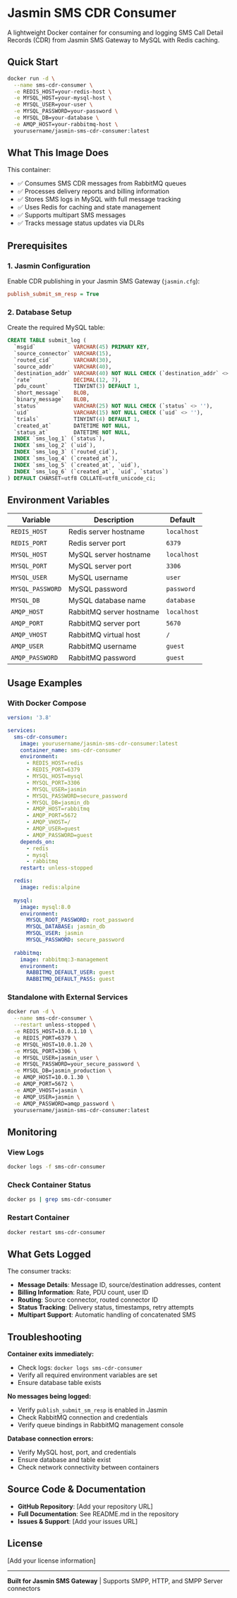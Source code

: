 # Jasmin SMS CDR Consumer

A lightweight Docker container for consuming and logging SMS Call Detail Records (CDR) from Jasmin SMS Gateway to MySQL with Redis caching.

## Quick Start

```bash
docker run -d \
  --name sms-cdr-consumer \
  -e REDIS_HOST=your-redis-host \
  -e MYSQL_HOST=your-mysql-host \
  -e MYSQL_USER=your-user \
  -e MYSQL_PASSWORD=your-password \
  -e MYSQL_DB=your-database \
  -e AMQP_HOST=your-rabbitmq-host \
  yourusername/jasmin-sms-cdr-consumer:latest
```

## What This Image Does

This container:
- ✅ Consumes SMS CDR messages from RabbitMQ queues
- ✅ Processes delivery reports and billing information
- ✅ Stores SMS logs in MySQL with full message tracking
- ✅ Uses Redis for caching and state management
- ✅ Supports multipart SMS messages
- ✅ Tracks message status updates via DLRs

## Prerequisites

### 1. Jasmin Configuration
Enable CDR publishing in your Jasmin SMS Gateway (`jasmin.cfg`):
```ini
publish_submit_sm_resp = True
```

### 2. Database Setup
Create the required MySQL table:

```sql
CREATE TABLE submit_log (
  `msgid`            VARCHAR(45) PRIMARY KEY,
  `source_connector` VARCHAR(15),
  `routed_cid`       VARCHAR(30),
  `source_addr`      VARCHAR(40),
  `destination_addr` VARCHAR(40) NOT NULL CHECK (`destination_addr` <> ''),
  `rate`             DECIMAL(12, 7),
  `pdu_count`        TINYINT(3) DEFAULT 1,
  `short_message`    BLOB,
  `binary_message`   BLOB,
  `status`           VARCHAR(25) NOT NULL CHECK (`status` <> ''),
  `uid`              VARCHAR(15) NOT NULL CHECK (`uid` <> ''),
  `trials`           TINYINT(4) DEFAULT 1,
  `created_at`       DATETIME NOT NULL,
  `status_at`        DATETIME NOT NULL,
  INDEX `sms_log_1` (`status`),
  INDEX `sms_log_2` (`uid`),
  INDEX `sms_log_3` (`routed_cid`),
  INDEX `sms_log_4` (`created_at`),
  INDEX `sms_log_5` (`created_at`, `uid`),
  INDEX `sms_log_6` (`created_at`, `uid`, `status`)
) DEFAULT CHARSET=utf8 COLLATE=utf8_unicode_ci;
```

## Environment Variables

| Variable | Description | Default |
|----------|-------------|---------|
| `REDIS_HOST` | Redis server hostname | `localhost` |
| `REDIS_PORT` | Redis server port | `6379` |
| `MYSQL_HOST` | MySQL server hostname | `localhost` |
| `MYSQL_PORT` | MySQL server port | `3306` |
| `MYSQL_USER` | MySQL username | `user` |
| `MYSQL_PASSWORD` | MySQL password | `password` |
| `MYSQL_DB` | MySQL database name | `database` |
| `AMQP_HOST` | RabbitMQ server hostname | `localhost` |
| `AMQP_PORT` | RabbitMQ server port | `5670` |
| `AMQP_VHOST` | RabbitMQ virtual host | `/` |
| `AMQP_USER` | RabbitMQ username | `guest` |
| `AMQP_PASSWORD` | RabbitMQ password | `guest` |

## Usage Examples

### With Docker Compose

```yaml
version: '3.8'

services:
  sms-cdr-consumer:
    image: yourusername/jasmin-sms-cdr-consumer:latest
    container_name: sms-cdr-consumer
    environment:
      - REDIS_HOST=redis
      - REDIS_PORT=6379
      - MYSQL_HOST=mysql
      - MYSQL_PORT=3306
      - MYSQL_USER=jasmin
      - MYSQL_PASSWORD=secure_password
      - MYSQL_DB=jasmin_db
      - AMQP_HOST=rabbitmq
      - AMQP_PORT=5672
      - AMQP_VHOST=/
      - AMQP_USER=guest
      - AMQP_PASSWORD=guest
    depends_on:
      - redis
      - mysql
      - rabbitmq
    restart: unless-stopped

  redis:
    image: redis:alpine
    
  mysql:
    image: mysql:8.0
    environment:
      MYSQL_ROOT_PASSWORD: root_password
      MYSQL_DATABASE: jasmin_db
      MYSQL_USER: jasmin
      MYSQL_PASSWORD: secure_password
    
  rabbitmq:
    image: rabbitmq:3-management
    environment:
      RABBITMQ_DEFAULT_USER: guest
      RABBITMQ_DEFAULT_PASS: guest
```

### Standalone with External Services

```bash
docker run -d \
  --name sms-cdr-consumer \
  --restart unless-stopped \
  -e REDIS_HOST=10.0.1.10 \
  -e REDIS_PORT=6379 \
  -e MYSQL_HOST=10.0.1.20 \
  -e MYSQL_PORT=3306 \
  -e MYSQL_USER=jasmin_user \
  -e MYSQL_PASSWORD=your_secure_password \
  -e MYSQL_DB=jasmin_production \
  -e AMQP_HOST=10.0.1.30 \
  -e AMQP_PORT=5672 \
  -e AMQP_VHOST=jasmin \
  -e AMQP_USER=jasmin \
  -e AMQP_PASSWORD=amqp_password \
  yourusername/jasmin-sms-cdr-consumer:latest
```

## Monitoring

### View Logs
```bash
docker logs -f sms-cdr-consumer
```

### Check Container Status
```bash
docker ps | grep sms-cdr-consumer
```

### Restart Container
```bash
docker restart sms-cdr-consumer
```

## What Gets Logged

The consumer tracks:
- **Message Details**: Message ID, source/destination addresses, content
- **Billing Information**: Rate, PDU count, user ID
- **Routing**: Source connector, routed connector ID
- **Status Tracking**: Delivery status, timestamps, retry attempts
- **Multipart Support**: Automatic handling of concatenated SMS

## Troubleshooting

**Container exits immediately:**
- Check logs: `docker logs sms-cdr-consumer`
- Verify all required environment variables are set
- Ensure database table exists

**No messages being logged:**
- Verify `publish_submit_sm_resp` is enabled in Jasmin
- Check RabbitMQ connection and credentials
- Verify queue bindings in RabbitMQ management console

**Database connection errors:**
- Verify MySQL host, port, and credentials
- Ensure database and table exist
- Check network connectivity between containers

## Source Code & Documentation

- **GitHub Repository**: [Add your repository URL]
- **Full Documentation**: See README.md in the repository
- **Issues & Support**: [Add your issues URL]

## License

[Add your license information]

---

**Built for Jasmin SMS Gateway** | Supports SMPP, HTTP, and SMPP Server connectors
